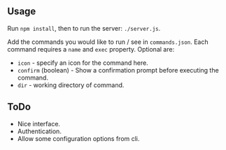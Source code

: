 ## Usage

Run `npm install`, then to run the server: `./server.js`.

Add the commands you would like to run / see in `commands.json`. Each command requires a `name` and `exec` property. Optional are:

- `icon` - specify an icon for the command here.
- `confirm` (boolean) - Show a confirmation prompt before executing the command.
- `dir` - working directory of command.

## ToDo

- Nice interface.
- Authentication.
- Allow some configuration options from cli.
